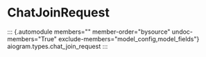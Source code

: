 # ChatJoinRequest

::: {.automodule members="" member-order="bysource" undoc-members="True" exclude-members="model_config,model_fields"}
aiogram.types.chat_join_request
:::
